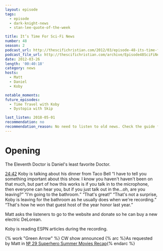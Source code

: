```yaml
---
layout: episode
tags:
  - episode
  - dark-knight-news
  - stan-lee-quote-of-the-week

title: It’s Time For Sci-Fi News
number: 48
season: 2
podcast_url: http://thescifichristian.com/2012/03/episode-48-its-time-for-sci-fi-news/
podcast_file_url: http://thescifichristian.com/archive/Episode48SciFiNews.mp3
date: 2012-03-26
length: '00:40:18'
category: news
hosts:
  - Matt
  - Daniel
  - Koby

notable_moments:
future_episodes: 
  - Time Travel with Koby
  - Dystopia with Skip

last_listen: 2018-05-01
recommendation: no
recommendation_reason: No need to listen to old news. Check the guide for what's interesting in hindsight.
---
```

# Opening
The Eleventh Doctor is Daniel's least favorite Doctor.

<div class="quote">
  <a class="timestamp tag is-medium is-rounded is-primary" href="http://thescifichristian.com/2012/03/episode-48-its-time-for-sci-fi-news//#t=24:42">24:42</a>
  <span class="quote-context is-size-6">Koby is talking about his dinner from Taco Bell</span>
  <q class="matt">I have to tell you something important about this show. I know you haven't haven't been on that much, but part of how this works is if you talk in to the microphone, then everyone can hear you, but if you just talk out in the...oh, are you leaving?</q>
  <q class="koby">I'm going to the bathroom.</q>
  <q class="daniel">That's great!</q>
  <q class="matt">That's not a surprise, Koby is leaving for the bathroom as he usually does when we're recording.</q>
  <q class="daniel">That's how he won that guest host of the year honor last year.</q>
</div>

Matt asks the listeners to go to the website and donate so he can buy a new electric DeLorean.

Koby is reading ESPN articles during the recording.

{% work "Green Arrow" %} CW show announced {% arc %}As requested by Matt in <a href="/episodes/0029-superhero-summer-movies-recap/" class="link-obvious">№ 29 Superhero Summer Movies Recap</a>{% endarc %}